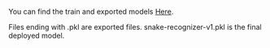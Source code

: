 You can find the train and exported models [Here](https://drive.google.com/drive/folders/1--UZhb0MtboUX_dn2mSvvF256-O-bCEU).

Files ending with .pkl are exported files.
snake-recognizer-v1.pkl is the final deployed model.
